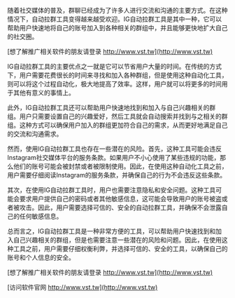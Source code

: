 随着社交媒体的普及，群聊已经成为了许多人进行交流和沟通的主要方式。在这种情况下，自动拉群工具变得越来越受欢迎。IG自动拉群工具是其中一种，它可以帮助用户快速地将自己的账号加入到各种相关的群组中，并且能够更快地扩大自己的社交圈。

[想了解推广相关软件的朋友请登录 http://www.vst.tw](http://www.vst.tw)

IG自动拉群工具的主要优点之一就是它可以节省用户大量的时间。在传统的方式下，用户需要花费很长的时间来寻找和加入各种群组，但是使用这种自动化工具，则可以将这个过程自动化，极大地提高了效率。这样，用户就可以将更多的时间用于其他有意义的事情上。

此外，IG自动拉群工具还可以帮助用户快速地找到和加入与自己兴趣相关的群组。用户只需要设置自己的兴趣爱好，然后工具就会自动搜索并找到与之相关的群组。这种方式可以确保用户加入的群组更加符合自己的需求，从而更好地满足自己的交流和沟通需求。

然而，使用IG自动拉群工具也存在一些潜在的风险。首先，这种工具可能会违反Instagram社交媒体平台的服务条款。如果用户不小心使用了某些违规的功能，那么他们的账号可能会被封禁或者被限制使用。因此，在使用这种自动化工具之前，用户需要仔细阅读Instagram的服务条款，并确保自己的行为不会违反这些条款。

其次，在使用IG自动拉群工具时，用户也需要注意隐私和安全问题。这种工具可能会要求用户提供自己的密码或者其他敏感信息，这可能会导致用户的账号被盗或者被攻击。因此，用户需要选择可信的、安全的自动拉群工具，并确保不会泄露自己的任何敏感信息。

总而言之，IG自动拉群工具是一种非常方便的工具，可以帮助用户快速找到和加入自己兴趣相关的群组，但是也需要注意一些潜在的风险和问题。因此，在使用这种工具之前，用户需要仔细权衡利弊，并选择可信的、安全的工具，以确保自己的账号和个人信息的安全。

[想了解推广相关软件的朋友请登录 http://www.vst.tw](http://www.vst.tw)


[访问软件官网 http://www.vst.tw](http://www.vst.tw)
